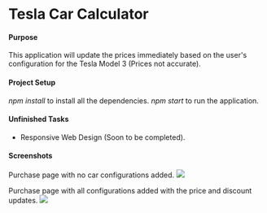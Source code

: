 # Tesla Car Calculator

#### Purpose

This application will update the prices immediately based on the user's configuration for the Tesla Model 3 (Prices not accurate).

#### Project Setup

_npm install_ to install all the dependencies.
_npm start_ to run the application.

#### Unfinished Tasks

- Responsive Web Design (Soon to be completed).

#### Screenshots
Purchase page with no car configurations added.
<img src="src/screenshots/tesla-no-configuration.png">

Purchase page with all configurations added with the price and discount updates.
<img src="src/screenshots/tesla-with-configuration.png">
